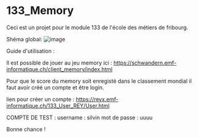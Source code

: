 # 133_Memory

Ceci est un projet pour le module 133 de l'école des métiers de fribourg.

Shéma global:
![image](https://user-images.githubusercontent.com/123940171/236188121-a7cdff45-9852-4712-adfd-84bbff7a68c9.png)

Guide d'utilisation :

Il est possible de jouer au jeu memory ici : https://schwandern.emf-informatique.ch/client_memory/index.html

Pour que le score du memory soit enregisté dans le classement mondial il faut avoir créé un compte et être login.

lien pour créer un compte : https://reyx.emf-informatique.ch/133_User_REY/User.html

COMPTE DE TEST :
username : silvin
mot de passe : uuuu

Bonne chance !

